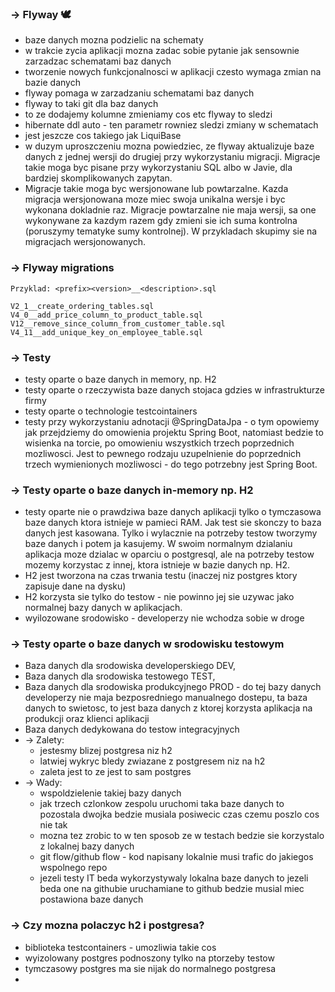 ### -> Flyway 🕊️
- baze danych mozna podzielic na schematy
- w trakcie zycia aplikacji mozna zadac sobie pytanie
jak sensownie zarzadzac schematami baz danych
- tworzenie nowych funkcjonalnosci w aplikacji czesto wymaga zmian
na bazie danych
- flyway pomaga w zarzadzaniu schematami baz danych
- flyway to taki git dla baz danych
- to ze dodajemy kolumne zmieniamy cos etc flyway to sledzi
- hibernate ddl auto - ten parametr rowniez sledzi zmiany w schematach
- jest jeszcze cos takiego jak LiquiBase 
- w duzym uproszczeniu mozna powiedziec, ze flyway aktualizuje baze danych
z jednej wersji do drugiej przy wykorzystaniu migracji. Migracje takie moga byc 
pisane przy wykorzystaniu SQL albo w Javie, dla bardziej skomplikowanych zapytan.
- Migracje takie moga byc wersjonowane lub powtarzalne. Kazda migracja wersjonowana
moze miec swoja unikalna wersje i byc wykonana dokladnie raz. Migracje powtarzalne nie 
maja wersji, sa one wykonywane za kazdym razem gdy zmieni sie ich suma kontrolna (poruszymy
tematyke sumy kontrolnej). W przykladach skupimy sie na migracjach wersjonowanych.

### -> Flyway migrations
```text
Przyklad: <prefix><version>__<description>.sql
```
```text
V2_1__create_ordering_tables.sql
V4_0__add_price_column_to_product_table.sql
V12__remove_since_column_from_customer_table.sql
V4_11__add_unique_key_on_employee_table.sql
```

### -> Testy
- testy oparte o baze danych in memory, np. H2
- testy oparte o rzeczywista baze danych stojaca gdzies w infrastrukturze
firmy 
- testy oparte o technologie testcointainers
- testy przy wykorzystaniu adnotacji @SpringDataJpa - o tym opowiemy 
jak przejdziemy do omowienia projektu Spring Boot, natomiast bedzie to wisienka
na torcie, po omowieniu wszystkich trzech poprzednich mozliwosci.
Jest to pewnego rodzaju uzupelnienie do poprzednich trzech wymienionych mozliwosci - do tego potrzebny
jest Spring Boot.

### -> Testy oparte o baze danych in-memory np. H2
- testy oparte nie o prawdziwa baze danych aplikacji tylko o tymczasowa baze danych
ktora istnieje w pamieci RAM. Jak test sie skonczy to baza danych jest kasowana. Tylko i wylacznie
na potrzeby testow tworzymy baze danych i potem ja kasujemy. W swoim normalnym dzialaniu
aplikacja moze dzialac w oparciu o postgresql, ale na potrzeby testow mozemy korzystac z innej, ktora
istnieje w bazie danych np. H2.
- H2 jest tworzona na czas trwania testu (inaczej niz postgres ktory zapisuje dane na dysku)
- H2 korzysta sie tylko do testow - nie powinno jej sie uzywac jako normalnej bazy danych
w aplikacjach.
- wyilozowane srodowisko - developerzy nie wchodza sobie w droge

### -> Testy oparte o baze danych w srodowisku testowym
- Baza danych dla srodowiska developerskiego DEV,
- Baza danych dla srodowiska testowego TEST,
- Baza danych dla srodowiska produkcyjnego PROD - do tej bazy danych
developerzy nie maja bezposredniego manualnego dostepu, ta baza danych to swietosc,
to jest baza danych z ktorej korzysta aplikacja na produkcji oraz klienci aplikacji
- Baza danych dedykowana do testow integracyjnych
- -> Zalety: 
    - jestesmy blizej postgresa niz h2
    - latwiej wykryc bledy zwiazane z postgresem niz na h2
    - zaleta jest to ze jest to sam postgres
- -> Wady:
    - wspoldzielenie takiej bazy danych
    - jak trzech czlonkow zespolu uruchomi taka baze danych 
    to pozostala dwojka bedzie musiala posiwecic czas czemu poszlo cos nie tak
    - mozna tez zrobic to w ten sposob ze w testach bedzie sie korzystalo z lokalnej bazy danych
    - git flow/github flow - kod napisany lokalnie musi trafic do jakiegos wspolnego repo
    - jezeli testy IT beda wykorzystywaly lokalna baze danych to jezeli beda one na githubie
    uruchamiane to github bedzie musial miec postawiona baze danych

### -> Czy mozna polaczyc h2 i postgresa?
- biblioteka testcontainers - umozliwia takie cos
- wyizolowany postgres podnoszony tylko na ptorzeby testow
- tymczasowy postgres ma sie nijak do normalnego postgresa
- 